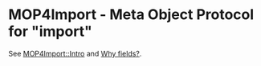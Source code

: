# MOP4Import - Meta Object Protocol for "import"

See [MOP4Import::Intro](Intro.pod)
and [Why fields?](whyfields.pod).
